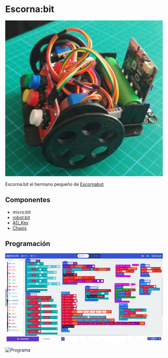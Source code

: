 # Escorna:bit

![escorna:bit.jpg](./images/escorna:bit.jpg)

Escorna:bit el hermano pequeño de [Escornabot](https://escornabot.com/web/es)

## Componentes

* micro:bit
* [robot:bit](./Robot:bit.md)
* [AD_Key](./AD_Key.md)
* [Chasis](https://www.thingiverse.com/thing:1091401)

## Programación

![escorna:bit.png](./images/escorna:bit.png)

![Programa](makecode.microbit.org/_HCjRR92dFXXz)
